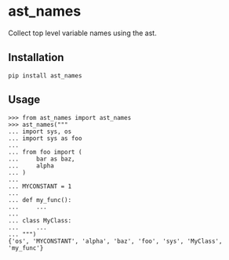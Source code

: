 # ast_names

Collect top level variable names using the ast.


## Installation

```
pip install ast_names
```

## Usage

```pycon
>>> from ast_names import ast_names
>>> ast_names("""
... import sys, os
... import sys as foo
...
... from foo import (
...     bar as baz,
...     alpha
... )
...
... MYCONSTANT = 1
...
... def my_func():
...     ...
...
... class MyClass:
...     ...
... """)
{'os', 'MYCONSTANT', 'alpha', 'baz', 'foo', 'sys', 'MyClass', 'my_func'}
```
